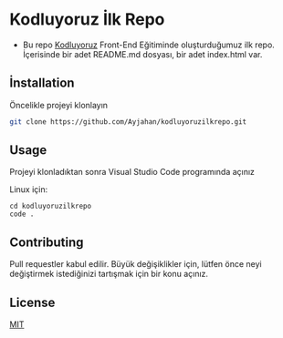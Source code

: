 # Kodluyoruz İlk Repo
* Bu repo [Kodluyoruz](https://www.kodluyoruz.org) Front-End Eğitiminde oluşturduğumuz ilk repo. İçerisinde bir adet README.md  dosyası, bir adet index.html var.
## İnstallation 
Öncelikle projeyi klonlayın
```bash
git clone https://github.com/Ayjahan/kodluyoruzilkrepo.git
```
## Usage 
Projeyi klonladıktan sonra Visual Studio Code programında açınız

Linux için:
```linux 
cd kodluyoruzilkrepo
code .
```
## Contributing
Pull requestler kabul edilir. Büyük değişiklikler için, lütfen önce neyi değiştirmek istediğinizi tartışmak için bir konu açınız.

## License
[MIT](https://choosealicense.com/licenses/mit/)




